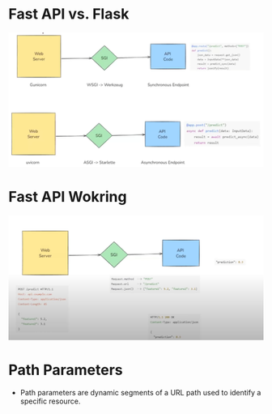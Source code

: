 # Fast API vs. Flask

![Alt text](fasiapi-2.png "fastapi wokring")


# Fast API Wokring

![Alt text](fasiapi-1.png "fastapi wokring")

# Path Parameters

- Path parameters are dynamic segments of a URL path used to identify a specific resource.